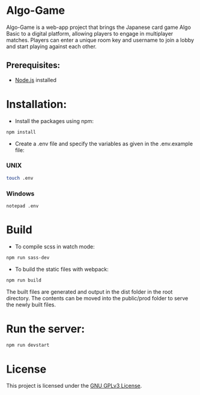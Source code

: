 # Algo-Game

Algo-Game is a web-app project that brings the Japanese card game Algo Basic to a digital platform, allowing players to engage in multiplayer matches. Players can enter a unique room key and username to join a lobby and start playing against each other.


## Prerequisites:

- [Node.js](https://nodejs.org/) installed


# Installation:

- Install the packages using npm:
```bash
npm install
```
- Create a .env file and specify the variables as given in the .env.example file:

### UNIX
```bash
touch .env
```
### Windows
```
notepad .env
```
# Build
- To compile scss in watch mode:
```bash
npm run sass-dev
```

- To build the static files with webpack:
```bash
npm run build
```
The built files are generated and output in the dist folder in the root directory. The contents can be moved into the public/prod folder to serve the newly built files.
# Run the server:
```bash
npm run devstart
```

# License

This project is licensed under the [GNU GPLv3 License](https://www.gnu.org/licenses/gpl-3.0.en.html).
